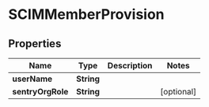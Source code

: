

# SCIMMemberProvision


## Properties

| Name | Type | Description | Notes |
|------------ | ------------- | ------------- | -------------|
|**userName** | **String** |  |  |
|**sentryOrgRole** | **String** |  |  [optional] |



